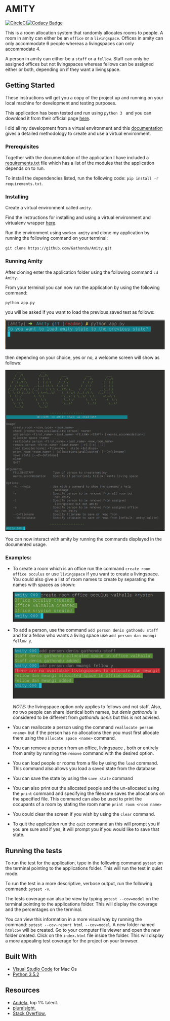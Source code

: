 # AMITY
[![CircleCI](https://circleci.com/gh/Gathondu/Amity/tree/develop.svg?style=svg)](https://circleci.com/gh/Gathondu/Amity/tree/develop)[![Codacy Badge](https://api.codacy.com/project/badge/Grade/708d38695958481d8efaeca15e419ba6)](https://www.codacy.com/app/Gathondu/Amity?utm_source=github.com&amp;utm_medium=referral&amp;utm_content=Gathondu/Amity&amp;utm_campaign=Badge_Grade)

This is a room allocation system that randomly allocates rooms to people.
A room in amity can either be an `office` or a `livingspace`. Offices in amity can only accommodate 6 people whereas a livingspaces can only accommodate 4.

A person in amity can either be a `staff` or a `fellow`. Staff can only be assigned offices but not livingspaces whereas fellows can be assigned either or both, depending on if they want a livingspace.

## Getting Started

These instructions will get you a copy of the project up and running on your local machine for development and testing purposes.

This application has been tested and run using `python 3 ` and you can download it from their official page [here](https://python.org/downloads/).

I did all my development from a virtual environment and this [documentation](http://docs.python-guide.org/en/latest/dev/virtualenvs/)
gives a detailed methodology to create and use a virtual environment.

### Prerequisites

Together with the documentation of the application I have included a [requirements.txt](requirements.txt) file
which has a list of the modules that the application depends on to run.

To install the dependencies listed, run the following code: `pip install -r requirements.txt`.

### Installing

Create a virtual environment called `amity`. 

Find the instructions for installing and using a virtual environment and virtualenv wrapper [here](http://docs.python-guide.org/en/latest/dev/virtualenvs/).

Run the environment using `workon amity` and clone my application by running the following command on your terminal:

   `git clone https://github.com/Gathondu/Amity.git`

### Running Amity 

After cloning enter the application folder using the following command `cd Amity`.

From your terminal you can now run the application by using the following command: 

```
python app.py
```

you will be asked if you want to load the previous saved test as follows:

   ![start confirmation](assets/confirm-start.png)

then depending on your choice, yes or no, a welcome screen will show as follows: 

   ![welcome screen](assets/welcome.png)

You can now interact with amity by running the commands displayed in the documented usage.

### Examples:
+ To create a room which is an office run the command `create room office occulus` or use `livingspace` if you want to create a livingspace. You could also give a list of room names to create by separating the names with spaces as shown:

    ![create room](assets/create-room.png)

+ To add a person, use the command `add person denis gathondu staff` and for a fellow who wants a living space use `add person dan mwangi fellow y`. 

    ![add person](assets/add-person.png)

    *NOTE:* the livingspace option only applies to fellows and not staff. Also, no two people can share identical both names, but *denis gathondu* is considered to be different from *gathondu denis* but this is not advised.

+ You can reallocate a person using the command `reallocate person <name>` but if the person has no allocations then you must first allocate them using the `allocate space <name>` command.

+ You can remove a person from an office, livingspace , both or entirely from amity by running the `remove` command with the desired option.

+ You can load people or rooms from a file by using the `load` command. This command also allows you load a saved state from the database

+ You can save the state by using the `save state` command

+ You can also print out the allocated people and the un-allocated using the `print` command and specifying the filename saves the allocations on the specified file. This command can also be used to print the occupants of a room by stating the room name `print room <room name>`

+ You could clear the screen if you wish by using the `clear` command.

+ To quit the application run the `quit` command an this will prompt you if you are sure and if yes, it will prompt you if you would like to save that state.

## Running the tests

To run the test for the application, type in the following command `pytest` on the terminal pointing to the applications folder. This will run the test in quiet mode.

To run the test in a more descriptive, verbose output, run the following command: `pytest -v`.

The tests coverage can also be view by typing `pytest --cov=model` on the terminal pointing to the applications folder. This will display the coverage and the percentages on the terminal.

You can view this information in a more visual way by running the command: `pytest --cov-report html --cov=model`. A new folder named `htmlcov` will be created. Go to your computer file viewer and open the new folder created. Click on the `index.html` file inside the folder. This will display a more appealing test coverage for the project on your browser.

## Built With

   * [Visual Studio Code](https://code.visualstudio.com/) for Mac Os
   * [Python 3.5.2](https://python.org/downloads/)


## Resources

   * [Andela](https://andela.com/), top 1% talent.
   * [pluralsight.](https://app.pluralsight.com)
   * [Stack Overflow.](https://stackoverflow.com/)
